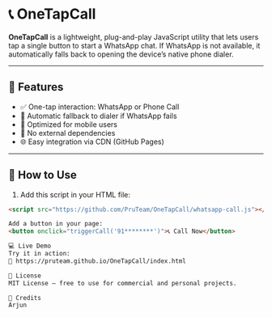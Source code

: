 # 📞 OneTapCall

**OneTapCall** is a lightweight, plug-and-play JavaScript utility that lets users tap a single button to start a WhatsApp chat. If WhatsApp is not available, it automatically falls back to opening the device’s native phone dialer.

---

## 🚀 Features

- ✅ One-tap interaction: WhatsApp or Phone Call  
- 🔁 Automatic fallback to dialer if WhatsApp fails  
- 📱 Optimized for mobile users  
- 🧩 No external dependencies  
- 🌐 Easy integration via CDN (GitHub Pages)  

---

## 🔧 How to Use

1. Add this script in your HTML file:

```html
<script src="https://github.com/PruTeam/OneTapCall/whatsapp-call.js"></script>

Add a button in your page:
<button onclick="triggerCall('91********')">📞 Call Now</button>

💻 Live Demo
Try it in action:
🔗 https://pruteam.github.io/OneTapCall/index.html

📄 License
MIT License — free to use for commercial and personal projects.

🙌 Credits
Arjun 
